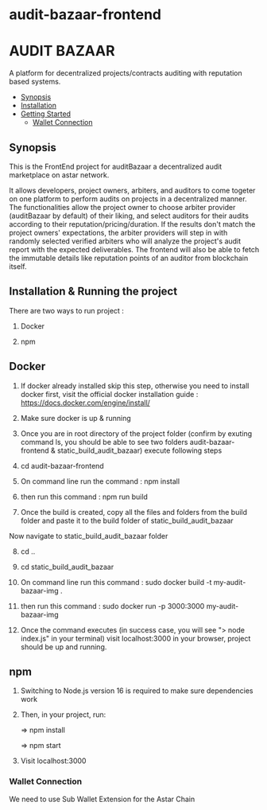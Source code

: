 # audit-bazaar-frontend

<!-- <p align="center">
  <img src="https://storage.googleapis.com/opensea-static/opensea-js-logo-updated.png" />
</p> -->

# AUDIT BAZAAR <!-- omit in toc -->

A platform for decentralized projects/contracts auditing with reputation based systems.

- [Synopsis](#synopsis)
- [Installation](#installation)
- [Getting Started](#getting-started)
  - [Wallet Connection](#wallet-connection)

## Synopsis

This is the FrontEnd project for auditBazaar a decentralized audit marketplace on astar network.

It allows developers, project owners, arbiters, and auditors to come togeter on one platform to perform audits on projects in a decentralized manner. 
The functionalities allow the project owner to choose arbiter provider (auditBazaar by default) of their liking, and select auditors for their audits according to their reputation/pricing/duration.
If the results don't match the project owners' expectations, the arbiter providers will step in with randomly selected verified arbiters who will analyze the project's audit report with the expected deliverables.
The frontend will also be able to fetch the immutable details like reputation points of an auditor from blockchain itself.
 


## Installation & Running the project

There are two ways to run project : 

 1. Docker

 2. npm

## Docker

 1. If docker already installed skip this step, otherwise you need to install docker first, visit the official docker installation guide : https://docs.docker.com/engine/install/

 2. Make sure docker is up & running

 3. Once you are in root directory of the project folder (confirm by exuting command ls, you should be able to see two folders audit-bazaar-frontend & static_build_audit_bazaar) execute following steps

 4. cd audit-bazaar-frontend

 5. On command line run the command : npm install

 6. then run this command : npm run build

 7. Once the build is created, copy all the files and folders from the build folder and paste it to the build folder of static_build_audit_bazaar

 Now navigate to static_build_audit_bazaar folder 

 8. cd ..

 9. cd static_build_audit_bazaar

 10. On command line run this command : sudo docker build -t my-audit-bazaar-img .

 11. then run this command : sudo docker run -p 3000:3000 my-audit-bazaar-img

 12. Once the command executes (in success case, you will see "> node index.js" in your terminal) visit localhost:3000 in your browser, project should be up and running.

## npm

 1. Switching to Node.js version 16 is required to make sure dependencies work

 2. Then, in your project, run:

     => npm install

     => npm start

 3. Visit localhost:3000 

### Wallet Connection 
We need to use Sub Wallet Extension for the Astar Chain